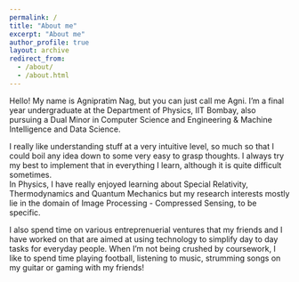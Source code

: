 ```yaml
---
permalink: /
title: "About me"
excerpt: "About me"
author_profile: true
layout: archive
redirect_from: 
  - /about/
  - /about.html
---
```


Hello! My name is Agnipratim Nag, but you can just call me Agni. I’m a final year undergraduate at the Department of Physics, IIT Bombay, also pursuing a Dual Minor in Computer Science and Engineering & Machine Intelligence and Data Science.

I really like understanding stuff at a very intuitive level, so much so that I could boil any idea down to some very easy to grasp thoughts. I always try my best to implement that in everything I learn, although it is quite difficult sometimes.<br> In Physics, I have really enjoyed learning about Special Relativity, Thermodynamics and Quantum Mechanics but my research interests mostly lie in the domain of Image Processing - Compressed Sensing, to be specific.

I also spend time on various entreprenuerial ventures that my friends and I have worked on that are aimed at using technology to simplify day to day tasks for everyday people. When I’m not being crushed by coursework, I like to spend time playing football, listening to music, strumming songs on my guitar or gaming with my friends!

